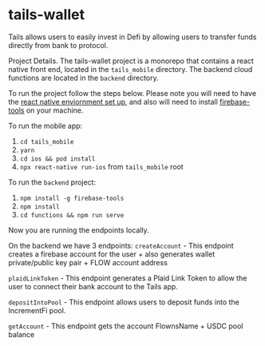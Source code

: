 # tails-wallet

Tails allows users to easily invest in Defi by allowing users to transfer funds directly from bank to protocol. 


Project Details.
The tails-wallet project is a monorepo that contains a react native front end, located in the `tails_mobile` directory. The backend cloud functions are located in the `backend` directory.

To run the project follow the steps below. Please note you will need to have the [react native enviornment set up](https://reactnative.dev/docs/environment-setup), and also will need to install [firebase-tools](https://firebase.google.com/docs/cli) on your machine.

To run the mobile app:
1. `cd tails_mobile`
2. `yarn`
3. `cd ios && pod install`
4. `npx react-native run-ios` from `tails_mobile` root



To run the `backend` project:
1. `npm install -g firebase-tools`
2. `npm install`
3. `cd functions && npm run serve`

Now you are running the endpoints locally.


On the backend we have 3 endpoints:
`createAccount` - This endpoint creates a firebase account for the user + also generates wallet private/public key pair + FLOW account address

`plaidLinkToken` - This endpoint generates a Plaid Link Token to allow the user to connect their bank account to the Tails app.

`depositIntoPool` - This endpoint allows users to deposit funds into the IncrementFi pool. 

`getAccount` - This endpoint gets the account FlownsName + USDC pool balance
